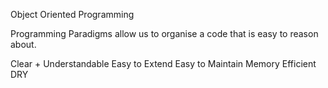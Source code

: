 Object Oriented Programming

Programming Paradigms allow us to organise a code that is easy to reason about.

Clear + Understandable
Easy to Extend
Easy to Maintain
Memory Efficient
DRY
